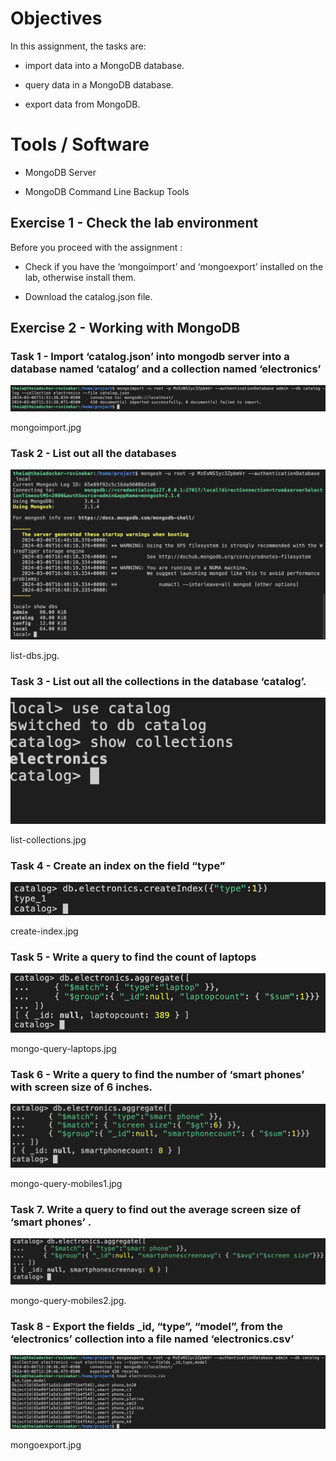 # Objectives

In this assignment, the tasks are:

-   import data into a MongoDB database.

-   query data in a MongoDB database.

-   export data from MongoDB.

# Tools / Software

-   MongoDB Server

-   MongoDB Command Line Backup Tools

## Exercise 1 - Check the lab environment

Before you proceed with the assignment :

-   Check if you have the ‘mongoimport’ and ‘mongoexport’ installed on the lab, otherwise install them.

-   Download the catalog.json file.

## Exercise 2 - Working with MongoDB

### Task 1 - Import ‘catalog.json’ into mongodb server into a database named ‘catalog’ and a collection named ‘electronics’

![MongoDB Import ‘catalog.json’ into mongodb server](mongoimport.png)

mongoimport.jpg

### Task 2 - List out all the databases

![MongoDB List out all the databases](list-dbs.png)

list-dbs.jpg.

### Task 3 - List out all the collections in the database ‘catalog’.

![MongoDB List out all the collections in the database ‘catalog’](list-collections.png)

list-collections.jpg

### Task 4 - Create an index on the field “type”

![MongoDB Create an index on the field “type”](create-index.png)

create-index.jpg

### Task 5 - Write a query to find the count of laptops

![MongoDB query to find the count of laptops](mongo-query-laptops.png)

mongo-query-laptops.jpg

### Task 6 - Write a query to find the number of ‘smart phones’ with screen size of 6 inches.

![MongoDB query to find the number of ‘smart phones’ with screen size of 6 inches.](mongo-query-mobiles1.png)

mongo-query-mobiles1.jpg

### Task 7. Write a query to find out the average screen size of ‘smart phones’ .

![MongoDB query to find out the average screen size of ‘smart phones’](mongo-query-mobiles2.png)

mongo-query-mobiles2.jpg.

### Task 8 - Export the fields \_id, “type”, “model”, from the ‘electronics’ collection into a file named ‘electronics.csv’

**![MongoDB Export fields from 'electronics' collection](mongoexport.png)**

mongoexport.jpg
